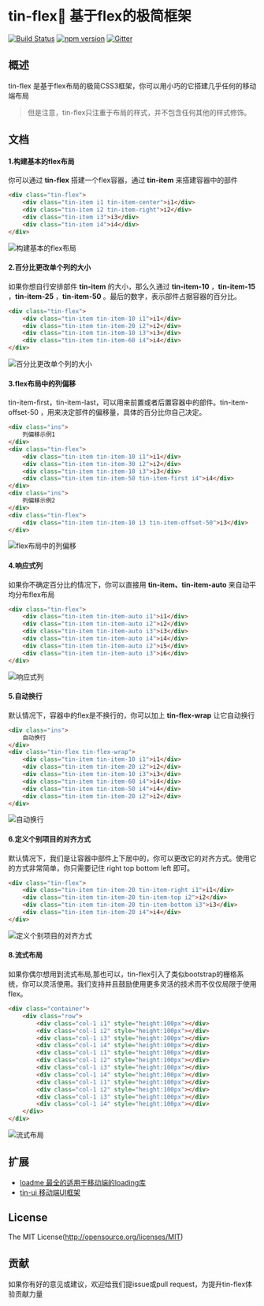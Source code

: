 tin-flex💫 基于flex的极简框架
====

[![Build Status](https://api.travis-ci.org/zx1988826/tin-flex.svg?branch=master)](https://travis-ci.org/zx1988826/tin-flex)
[![npm version](https://img.shields.io/badge/npm-v2.0.0-blue.svg)](https://www.npmjs.com/package/tin-flex)
[![Gitter](https://badges.gitter.im/weui/weui.svg)](https://gitter.im/tin-flex)

## 概述

tin-flex 是基于flex布局的极简CSS3框架，你可以用小巧的它搭建几乎任何的移动端布局
> 但是注意，tin-flex只注重于布局的样式，并不包含任何其他的样式修饰。

## 文档

#### 1.构建基本的flex布局
你可以通过 **tin-flex** 搭建一个flex容器，通过 **tin-item** 来搭建容器中的部件
```html
<div class="tin-flex">
    <div class="tin-item i1 tin-item-center">i1</div>
    <div class="tin-item i2 tin-item-right">i2</div>
    <div class="tin-item i3">i3</div>
    <div class="tin-item i4">i4</div>
</div>
```
![构建基本的flex布局](http://ohwq8bodu.bkt.clouddn.com/git/id_rsa_2048.png)

#### 2.百分比更改单个列的大小
如果你想自行安排部件 **tin-item** 的大小，那么久通过 **tin-item-10** ，**tin-item-15** ，**tin-item-25** ，**tin-item-50** 。最后的数字，表示部件占据容器的百分比。
```html
<div class="tin-flex">
    <div class="tin-item tin-item-10 i1">i1</div>
    <div class="tin-item tin-item-20 i2">i2</div>
    <div class="tin-item tin-item-10 i3">i3</div>
    <div class="tin-item tin-item-60 i4">i4</div>
</div>
```
![百分比更改单个列的大小](http://ohwq8bodu.bkt.clouddn.com/git/AEA71461-63A0-46BD-9AAB-4EFBF7B061BF.png)

#### 3.flex布局中的列偏移
tin-item-first，tin-item-last，可以用来前置或者后置容器中的部件。tin-item-offset-50 ，用来决定部件的偏移量，具体的百分比你自己决定。
```html
<div class="ins">
    列偏移示例1
</div>
<div class="tin-flex">
    <div class="tin-item tin-item-10 i1">i1</div>
    <div class="tin-item tin-item-30 i2">i2</div>
    <div class="tin-item tin-item-10 i3">i3</div>
    <div class="tin-item tin-item-50 tin-item-first i4">i4</div>
</div>
<div class="ins">
    列偏移示例2
</div>
<div class="tin-flex">
    <div class="tin-item tin-item-10 i3 tin-item-offset-50">i3</div>
</div>
```
![flex布局中的列偏移](http://ohwq8bodu.bkt.clouddn.com/git/C5C0DC64-D9D6-4D99-BDBC-809CE33AF620.png)

#### 4.响应式列
如果你不确定百分比的情况下，你可以直接用 **tin-item、tin-item-auto** 来自动平均分布flex布局
```html
<div class="tin-flex">
    <div class="tin-item tin-item-auto i1">i1</div>
    <div class="tin-item tin-item-auto i2">i2</div>
    <div class="tin-item tin-item-auto i3">i3</div>
    <div class="tin-item tin-item-auto i4">i4</div>
    <div class="tin-item tin-item-auto i2">i5</div>
    <div class="tin-item tin-item-auto i3">i6</div>
</div>
```
![响应式列](http://ohwq8bodu.bkt.clouddn.com/git/17786751-CE9F-432D-8737-5247C1E7600A.png)

#### 5.自动换行
默认情况下，容器中的flex是不换行的，你可以加上 **tin-flex-wrap** 让它自动换行
```html
<div class="ins">
    自动换行
</div>
<div class="tin-flex tin-flex-wrap">
    <div class="tin-item tin-item-10 i1">i1</div>
    <div class="tin-item tin-item-20 i2">i2</div>
    <div class="tin-item tin-item-10 i3">i3</div>
    <div class="tin-item tin-item-60 i4">i4</div>
    <div class="tin-item tin-item-50 i4">i4</div>
    <div class="tin-item tin-item-20 i2">i2</div>
</div>
```
![自动换行](http://ohwq8bodu.bkt.clouddn.com/git/09360691-5B1B-41DB-9009-CF54075EA5AE.png)

#### 6.定义个别项目的对齐方式
默认情况下，我们是让容器中部件上下居中的，你可以更改它的对齐方式。使用它的方式非常简单，你只需要记住 right top bottom left 即可。
```html
<div class="tin-flex">
    <div class="tin-item tin-item-20 tin-item-right i1">i1</div>
    <div class="tin-item tin-item-20 tin-item-top i2">i2</div>
    <div class="tin-item tin-item-20 tin-item-bottom i3">i3</div>
    <div class="tin-item tin-item-20 i4">i4</div>
</div>
```
![定义个别项目的对齐方式](http://ohwq8bodu.bkt.clouddn.com/git/D7D6841F-3B0B-4FC1-A626-7765BE2706F4.png)

#### 8.流式布局
如果你偶尔想用到流式布局,那也可以，tin-flex引入了类似bootstrap的栅格系统，你可以灵活使用。我们支持并且鼓励使用更多灵活的技术而不仅仅局限于使用flex。
```html
<div class="container">
    <div class="row">
        <div class="col-1 i1" style="height:100px"></div>
        <div class="col-1 i2" style="height:100px"></div>
        <div class="col-1 i3" style="height:100px"></div>
        <div class="col-1 i4" style="height:100px"></div>
        <div class="col-1 i1" style="height:100px"></div>
        <div class="col-1 i2" style="height:100px"></div>
        <div class="col-1 i3" style="height:100px"></div>
        <div class="col-1 i4" style="height:100px"></div>
        <div class="col-1 i1" style="height:100px"></div>
        <div class="col-1 i2" style="height:100px"></div>
        <div class="col-1 i3" style="height:100px"></div>
        <div class="col-1 i4" style="height:100px"></div>
    </div>
</div>
```
![流式布局](http://ohwq8bodu.bkt.clouddn.com/git/F3E8C0A6-CA62-4B5F-9B69-D711BD63573E.png)

## 扩展
- [loadme 最全的适用于移动端的loading库](https://github.com/zx1988826/loadme/)
- [tin-ui 移动端UI框架](https://github.com/zx1988826/tin-ui/)

## License
The MIT License(http://opensource.org/licenses/MIT)

## 贡献

如果你有好的意见或建议，欢迎给我们提issue或pull request，为提升tin-flex体验贡献力量
